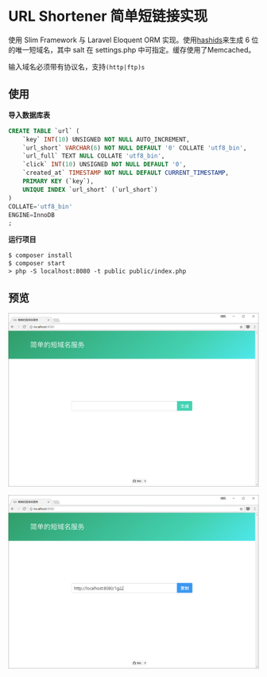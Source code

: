 # URL Shortener 简单短链接实现

使用 Slim Framework 与 Laravel Eloquent ORM 实现。使用[hashids](https://github.com/ivanakimov/hashids.)来生成 6 位的唯一短域名，其中 salt 在 settings.php 中可指定。缓存使用了Memcached。

输入域名必须带有协议名，支持`(http|ftp)s`

## 使用

**导入数据库表**

```sql
CREATE TABLE `url` (
	`key` INT(10) UNSIGNED NOT NULL AUTO_INCREMENT,
	`url_short` VARCHAR(6) NOT NULL DEFAULT '0' COLLATE 'utf8_bin',
	`url_full` TEXT NULL COLLATE 'utf8_bin',
	`click` INT(10) UNSIGNED NOT NULL DEFAULT '0',
	`created_at` TIMESTAMP NOT NULL DEFAULT CURRENT_TIMESTAMP,
	PRIMARY KEY (`key`),
	UNIQUE INDEX `url_short` (`url_short`)
)
COLLATE='utf8_bin'
ENGINE=InnoDB
;
```

**运行项目**

```shell
$ composer install
$ composer start
> php -S localhost:8080 -t public public/index.php
```

## 预览

![](preview-1.png)

![](preview-2.png)
